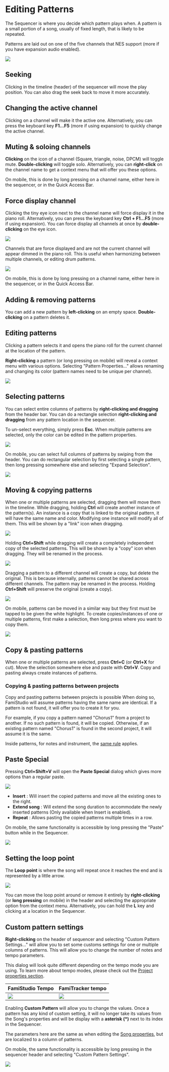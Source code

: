 # Editing Patterns

The Sequencer is where you decide which pattern plays when. A pattern is a small portion of a song, usually of fixed length, that is likely to be repeated. 

Patterns are laid out on one of the five channels that NES support (more if you have expansion audio enabled).

![](images/Sequencer.png#center)

## Seeking

Clicking in the timeline (header) of the sequencer will move the play position. You can also drag the seek back to move it more accurately.

## Changing the active channel

Clicking on a channel will make it the active one. Alternatively, you can press the keyboard key **F1...F5** (more if using expansion) to quickly change the active channel.

## Muting & soloing channels

**Clicking** on the icon of a channel (Square, triangle, noise, DPCM) will toggle mute. **Double-clicking** will toggle solo. Alternatively, you can **right-click** on the channel name to get a context menu that will offer you these options.

On mobile, this is done by long pressing on a channel name, either here in the sequencer, or in the Quick Access Bar.

## Force display channel

Clicking the tiny eye icon next to the channel name will force display it in the piano roll.  Alternatively, you can press the keyboard key **Ctrl + F1...F5** (more if using expansion). You can force display all channels at once by **double-clicking** on the eye icon.

![](images/ForceDisplayButton.png#center)

Channels that are force displayed and are not the current channel will appear dimmed in the piano roll. This is useful when harmonizing between multiple channels, or editing drum patterns.

![](images/ForceDisplayPianoRoll.png#center)

On mobile, this is done by long pressing on a channel name, either here in the sequencer, or in the Quick Access Bar.

## Adding & removing patterns

You can add a new pattern by **left-clicking** on an empty space. **Double-clicking** on a pattern deletes it.

## Editing patterns

Clicking a pattern selects it and opens the piano roll for the current channel at the location of the pattern. 

**Right-clicking** a pattern (or long pressing on mobile) will reveal a context menu with various options. Selecting "Pattern Properties..." allows renaming and changing its color (pattern names need to be unique per channel).

![](images/EditPattern.png#center)

## Selecting patterns

You can select entire columns of patterns by **right-clicking and dragging** from the header bar. You can do a rectangle selection **right-clicking and dragging** from any pattern location in the sequencer.

To un-select everything, simply press **Esc**. When multiple patterns are selected, only the color can be edited in the pattern properties.

![](images/SelectPatterns.gif#center)

On mobile, you can select full columns of patterns by swiping from the header. You can do rectangular selection by first selecting a single pattern, then long pressing somewhere else and selecting "Expand Selection".

![](images/MobileSelectPatterns.gif#center)

## Moving & copying patterns

When one or multiple patterns are selected, dragging them will move them in the timeline. While dragging, holding **Ctrl** will create another instance of the pattern(s). An instance is a copy that is linked to the original pattern, it will have the same name and color. Modifying one instance will modify all of them. This will be shown by a "link" icon when dragging.

![](images/InstancePattern.png#center)

Holding **Ctrl+Shift** while dragging will create a completely independent copy of the selected patterns. This will be shown by a "copy" icon when dragging. They will be renamed in the process.

![](images/CopyPattern.png#center)

Dragging a pattern to a different channel will create a copy, but delete the original. This is because internally, patterns cannot be shared across different channels. The pattern may be renamed in the process. Holding **Ctrl+Shift** will preserve the original (create a copy). 

![](images/MovePatternDifferentChannel.png#center)

On mobile, patterns can be moved in a similar way but they first must be tapped to be given the white highlight. To create copies/instances of one or multiple patterns, first make a selection, then long press where you want to copy them.

![](images/MobileInstancePattern.gif#center)

## Copy & pasting patterns

When one or multiple patterns are selected, press **Ctrl+C** (or **Ctrl+X** for cut). Move the selection somewhere else and paste with **Ctrl+V**. Copy and pasting always create instances of patterns.

### Copying & pasting patterns between projects

Copy and pasting patterns between projects is possible When doing so, FamiStudio will assume patterns having the same name are identical. If a pattern is not found, it will offer you to create it for you. 

For example, if you copy a pattern named "Chorus1" from a project to another. If no such pattern is found, it will be copied. Otherwise, if an existing pattern named "Chorus1" is found in the second project, it will assume it is the same.

Inside patterns, for notes and instrument, the [same rule](pianoroll.md#copy-pasting-notes-between-projects) applies.

## Paste Special

Pressing **Ctrl+Shift+V** will open the **Paste Special** dialog which gives more options than a regular paste.

![](images/PasteSpecialSequencer.png#center)

* **Insert** : Will insert the copied patterns and move all the existing ones to the right.
* **Extend song** : Will extend the song duration to accommodate the newly inserted patterns (Only available when Insert is enabled).
* **Repeat** : Allows pasting the copied patterns multiple times in a row.

On mobile, the same functionality is accessible by long pressing the "Paste" button while in the Sequencer.

![](images/MobilePasteSpecialSequencer.png#center)

## Setting the loop point

The **Loop point** is where the song will repeat once it reaches the end and is represented by a little arrow. 

![](images/LoopPoint.png#center)

You can move the loop point around or remove it entirely by **right-clicking** (or **long pressing** on mobile) in the header and selecting the appropriate option from the context menu. Alternatively, you can hold the **L** key and clicking at a location in the Sequencer. 

## Custom pattern settings

**Right-clicking** on the header of sequencer and selecting "Custom Pattern Settings..." will allow you to set some customs settings for one or multiple columns of patterns. This will allow you to change the number of notes and tempo parameters.

This dialog will look quite different depending on the tempo mode you are using. To learn more about tempo modes, please check out the [Project properties section](song.md). 

FamiStudio Tempo | FamiTracker tempo
---  | ---
![](images/CustomPatternSettingsFamiStudio.png#center) | ![](images/CustomPatternSettingsFamiTracker.png#center) 

Enabling **Custom Pattern** will allow you to change the values. Once a pattern has any kind of custom setting, it will no longer take its values from the Song's properties and will be display with a **asterisk (\*)** next to its index in the Sequencer.

The parameters here are the same as when editing the [Song properties](song.md), but are localized to a column of patterns.

On mobile, the same functionality is accessible by long pressing in the sequencer header and selecting "Custom Pattern Settings".

![](images/MobileCustomPatternSettings.gif#center)
